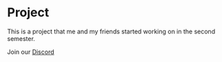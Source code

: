 # Project
This is a project that me and my friends started working on in the second semester.

Join our [Discord](https://discord.gg/rEYgRa4KdP)
